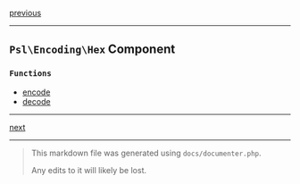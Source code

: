 [previous](encoding-base64.md)

---

## `Psl\Encoding\Hex` Component

### `Functions`

- [encode](./../../src/Psl/Encoding/Hex/encode.php#L16)
- [decode](./../../src/Psl/Encoding/Hex/decode.php#L22)



---

[next](env.md)

---

> This markdown file was generated using `docs/documenter.php`.
>
> Any edits to it will likely be lost.
